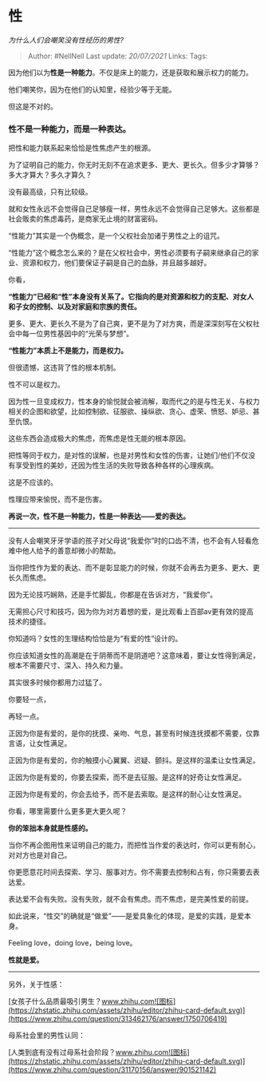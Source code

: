 # 性
*为什么人们会嘲笑没有性经历的男性?*


> Author: #NellNell 
Last update: *20/07/2021* 
Links:
Tags:   
  

因为他们以为**性是一种能力**。不仅是床上的能力，还是获取和展示权力的能力。

他们嘲笑你，因为在他们的认知里，经验少等于无能。

但这是不对的。

### 性不是一种能力，而是一种表达。

把性和能力联系起来恰恰是性焦虑产生的根源。

为了证明自己的能力，你无时无刻不在追求更多、更大、更长久。但多少才算够？多大才算大？多久才算久？

没有最高级，只有比较级。

就和女性永远不会觉得自己足够瘦一样，男性永远不会觉得自己足够大。这些都是社会贩卖的焦虑毒药，是商家无止境的财富密码。

“性能力”其实是一个伪概念，是一个父权社会加诸于男性之上的诅咒。

“性能力”这个概念怎么来的？是在父权社会中，男性必须要有子嗣来继承自己的家业、资源和权力，他们要保证子嗣是自己的血脉，并且越多越好。

你看，

**“性能力”已经和“性”本身没有关系了。它指向的是对资源和权力的支配、对女人和子女的控制、以及对家庭和宗族的责任。**

更多、更大、更长久不是为了自己爽，更不是为了对方爽，而是深深刻写在父权社会中每一位男性基因中的“光荣与梦想”。

**“性能力”本质上不是能力，而是权力。**

但很遗憾，这违背了性的根本机制。

性不可以是权力。

因为性一旦变成权力，性本身的愉悦就会被消解，取而代之的是与性无关、与权力相关的企图和欲望，比如控制欲、征服欲、操纵欲、贪心、虚荣、愤怒、妒忌、甚至仇恨。

这些东西会造成极大的焦虑，而焦虑是性无能的根本原因。

把性等同于权力，是对性的误解，也是对男性和女性的伤害，让她们/他们不仅没有享受到性的美妙，还因为性生活的失败导致各种各样的心理疾病。

这是不应该的。

性理应带来愉悦，而不是伤害。

**再说一次，性不是一种能力，性是一种表达——爱的表达。**

---

没有人会嘲笑牙牙学语的孩子对父母说“我爱你”时的口齿不清，也不会有人轻看危难中他人给予的善意却微小的帮助。

当你把性作为爱的表达、而不是彰显能力的时候，你就不会再去为更多、更大、更长久而焦虑。

因为无论技巧娴熟，还是手忙脚乱，你都是在告诉对方，“我爱你”。

无需担心尺寸和技巧，因为你为对方着想的爱，是比观看上百部av更有效的提高技术的捷径。

你知道吗？女性的生理结构恰恰是为“有爱的性”设计的。

你应该知道女性的高潮是在于阴蒂而不是阴道吧？这意味着，要让女性得到满足，根本不需要尺寸、深入、持久和力量。

  

  

其实很多时候你都用力过猛了。

你要轻一点，

再轻一点。

  

  

正因为你是有爱的，是你的抚摸、亲吻、气息，甚至有时候连抚摸都不需要，仅靠言语，让女性满足。

正因为你是有爱的，你的触摸小心翼翼、迟疑、颤抖。是这样的温柔让女性满足。

正因为你是有爱的，你要去探索，而不是去征服。是这样的好奇让女性满足。

正因为你是有爱的，你会去给予，而不是去索取。是这样的耐心让女性满足。

你看，哪里需要什么更多更大更久呢？

**你的笨拙本身就是性感的。**

  

  

当你不再企图用性来证明自己的能力，而把性当作爱的表达时，你可以更有耐心，对对方也是对自己。

你更愿意花时间去探索、学习、服事对方。你不需要去控制和占有，你只需要去表达爱。

表达爱不会有失败。没有失败，就不会有焦虑。而不焦虑，是完美性爱的前提。

如此说来，“性交”的确就是“做爱”——是爱具象化的体现，是爱的实践，是爱本身。

Feeling love，doing love，being love。

**性就是爱。**

---

另外，关于性感：

[女孩子什么品质最吸引男生？​www.zhihu.com![图标](https://zhstatic.zhihu.com/assets/zhihu/editor/zhihu-card-default.svg)](https://www.zhihu.com/question/313462176/answer/1750706419)

母系社会里的男性认同：

[人类到底有没有过母系社会阶段？​www.zhihu.com![图标](https://zhstatic.zhihu.com/assets/zhihu/editor/zhihu-card-default.svg)](https://www.zhihu.com/question/31170156/answer/901521142)